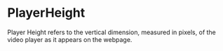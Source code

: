 # PlayerHeight

Player Height refers to the vertical dimension, measured in pixels, of the video player as it appears on the webpage.


